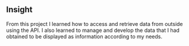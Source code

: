 ## Insight
From this project I learned how to access and retrieve data from outside using the API. I also learned to manage and develop the data that I had obtained to be displayed as information according to my needs.

